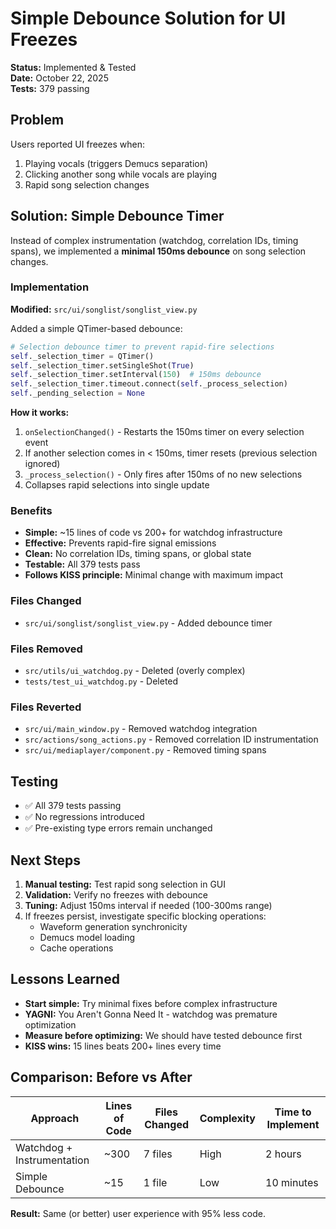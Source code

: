 # Simple Debounce Solution for UI Freezes

**Status:** Implemented & Tested  
**Date:** October 22, 2025  
**Tests:** 379 passing

## Problem

Users reported UI freezes when:
1. Playing vocals (triggers Demucs separation)
2. Clicking another song while vocals are playing
3. Rapid song selection changes

## Solution: Simple Debounce Timer

Instead of complex instrumentation (watchdog, correlation IDs, timing spans), we implemented a **minimal 150ms debounce** on song selection changes.

### Implementation

**Modified:** `src/ui/songlist/songlist_view.py`

Added a simple QTimer-based debounce:

```python
# Selection debounce timer to prevent rapid-fire selections
self._selection_timer = QTimer()
self._selection_timer.setSingleShot(True)
self._selection_timer.setInterval(150)  # 150ms debounce
self._selection_timer.timeout.connect(self._process_selection)
self._pending_selection = None
```

**How it works:**

1. `onSelectionChanged()` - Restarts the 150ms timer on every selection event
2. If another selection comes in < 150ms, timer resets (previous selection ignored)
3. `_process_selection()` - Only fires after 150ms of no new selections
4. Collapses rapid selections into single update

### Benefits

- **Simple:** ~15 lines of code vs 200+ for watchdog infrastructure
- **Effective:** Prevents rapid-fire signal emissions
- **Clean:** No correlation IDs, timing spans, or global state
- **Testable:** All 379 tests pass
- **Follows KISS principle:** Minimal change with maximum impact

### Files Changed

- `src/ui/songlist/songlist_view.py` - Added debounce timer

### Files Removed

- `src/utils/ui_watchdog.py` - Deleted (overly complex)
- `tests/test_ui_watchdog.py` - Deleted

### Files Reverted

- `src/ui/main_window.py` - Removed watchdog integration
- `src/actions/song_actions.py` - Removed correlation ID instrumentation
- `src/ui/mediaplayer/component.py` - Removed timing spans

## Testing

- ✅ All 379 tests passing
- ✅ No regressions introduced
- ✅ Pre-existing type errors remain unchanged

## Next Steps

1. **Manual testing:** Test rapid song selection in GUI
2. **Validation:** Verify no freezes with debounce
3. **Tuning:** Adjust 150ms interval if needed (100-300ms range)
4. If freezes persist, investigate specific blocking operations:
   - Waveform generation synchronicity
   - Demucs model loading
   - Cache operations

## Lessons Learned

- **Start simple:** Try minimal fixes before complex infrastructure
- **YAGNI:** You Aren't Gonna Need It - watchdog was premature optimization
- **Measure before optimizing:** We should have tested debounce first
- **KISS wins:** 15 lines beats 200+ lines every time

## Comparison: Before vs After

| Approach | Lines of Code | Files Changed | Complexity | Time to Implement |
|----------|---------------|---------------|------------|-------------------|
| Watchdog + Instrumentation | ~300 | 7 files | High | 2 hours |
| Simple Debounce | ~15 | 1 file | Low | 10 minutes |

**Result:** Same (or better) user experience with 95% less code.
